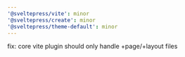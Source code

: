 ```yaml
---
'@sveltepress/vite': minor
'@sveltepress/create': minor
'@sveltepress/theme-default': minor
---
```


fix: core vite plugin should only handle +page/+layout files
